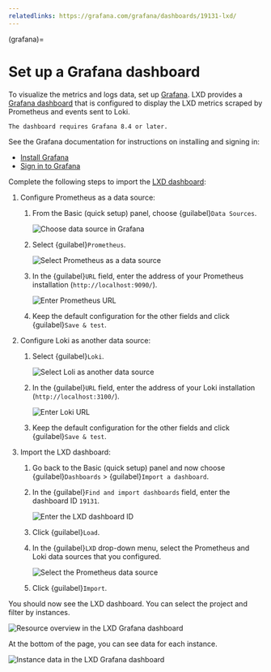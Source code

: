 ```yaml
---
relatedlinks: https://grafana.com/grafana/dashboards/19131-lxd/
---
```


(grafana)=
# Set up a Grafana dashboard

To visualize the metrics and logs data, set up [Grafana](https://grafana.com/).
LXD provides a [Grafana dashboard](https://grafana.com/grafana/dashboards/19131-lxd/) that is configured to display the LXD metrics scraped by Prometheus and events sent to Loki.

```{note}
The dashboard requires Grafana 8.4 or later.
```

See the Grafana documentation for instructions on installing and signing in:

- [Install Grafana](https://grafana.com/docs/grafana/latest/setup-grafana/installation/)
- [Sign in to Grafana](https://grafana.com/docs/grafana/latest/setup-grafana/sign-in-to-grafana/)

Complete the following steps to import the [LXD dashboard](https://grafana.com/grafana/dashboards/19131-lxd/):

1. Configure Prometheus as a data source:

   1. From the Basic (quick setup) panel, choose {guilabel}`Data Sources`.

      ![Choose data source in Grafana](/images/grafana_welcome.png)

   1. Select {guilabel}`Prometheus`.

      ![Select Prometheus as a data source](/images/grafana_select_prometheus.png)

   1. In the {guilabel}`URL` field, enter the address of your Prometheus installation (`http://localhost:9090/`).

      ![Enter Prometheus URL](/images/grafana_configure_prometheus.png)

   1. Keep the default configuration for the other fields and click {guilabel}`Save & test`.

1. Configure Loki as another data source:

   1. Select {guilabel}`Loki`.

      ![Select Loli as another data source](/images/grafana_select_loki.png)

   1. In the {guilabel}`URL` field, enter the address of your Loki installation (`http://localhost:3100/`).

      ![Enter Loki URL](/images/grafana_configure_loki.png)

   1. Keep the default configuration for the other fields and click {guilabel}`Save & test`.

1. Import the LXD dashboard:

   1. Go back to the Basic (quick setup) panel and now choose {guilabel}`Dashboards` > {guilabel}`Import a dashboard`.
   1. In the {guilabel}`Find and import dashboards` field, enter the dashboard ID `19131`.

      ![Enter the LXD dashboard ID](/images/grafana_dashboard_import.png)

   1. Click {guilabel}`Load`.
   1. In the {guilabel}`LXD` drop-down menu, select the Prometheus and Loki data sources that you configured.

      ![Select the Prometheus data source](/images/grafana_dashboard_select_datasource.png)

   1. Click {guilabel}`Import`.

You should now see the LXD dashboard.
You can select the project and filter by instances.

![Resource overview in the LXD Grafana dashboard](/images/grafana_resources.png)

At the bottom of the page, you can see data for each instance.

![Instance data in the LXD Grafana dashboard](/images/grafana_instances.png)
